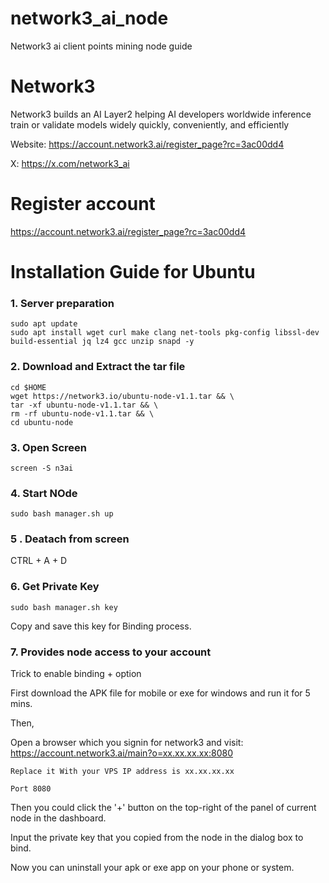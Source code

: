 # network3_ai_node
Network3 ai client points mining node guide

# Network3
Network3 builds an AI Layer2 helping AI developers worldwide inference train or validate models widely quickly, conveniently, and efficiently

Website: https://account.network3.ai/register_page?rc=3ac00dd4


X: https://x.com/network3_ai

# Register account

https://account.network3.ai/register_page?rc=3ac00dd4

# Installation Guide for Ubuntu

### 1. Server preparation

```
sudo apt update
sudo apt install wget curl make clang net-tools pkg-config libssl-dev build-essential jq lz4 gcc unzip snapd -y
```


### 2. Download and Extract the tar file
```
cd $HOME
wget https://network3.io/ubuntu-node-v1.1.tar && \
tar -xf ubuntu-node-v1.1.tar && \
rm -rf ubuntu-node-v1.1.tar && \
cd ubuntu-node
```
### 3. Open Screen

```
screen -S n3ai
```
### 4. Start NOde
```
sudo bash manager.sh up
```

### 5 . Deatach from screen

CTRL + A + D

### 6. Get Private Key

```
sudo bash manager.sh key
```

Copy and save this key for Binding process.


### 7. Provides node access to your account 

Trick to enable binding + option

First download the APK file for mobile or exe for windows and run it for 5 mins.

Then,

Open a browser which you signin for network3 and visit: https://account.network3.ai/main?o=xx.xx.xx.xx:8080 

`Replace it With your VPS IP address is xx.xx.xx.xx`

`Port 8080`

Then you could click the '+' button on the top-right of the panel of current node in the dashboard.

Input the private key that you copied from the node in the dialog box to bind. 

Now you can uninstall your apk or exe app on your phone or system.


